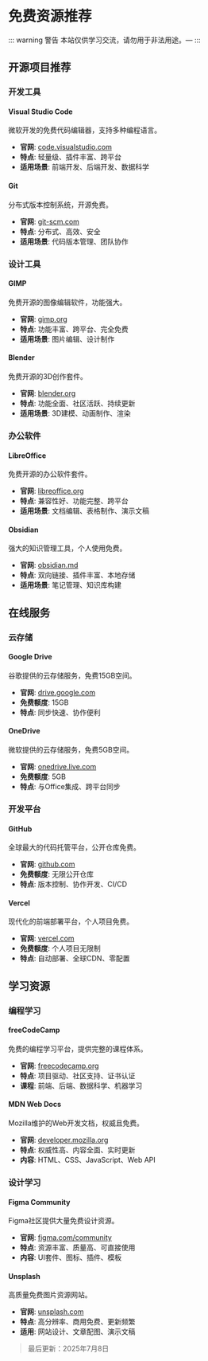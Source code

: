 # 免费资源推荐

::: warning 警告
本站仅供学习交流，请勿用于非法用途。—
:::

## 开源项目推荐

### 开发工具

#### Visual Studio Code
微软开发的免费代码编辑器，支持多种编程语言。

- **官网**: [code.visualstudio.com](https://code.visualstudio.com)
- **特点**: 轻量级、插件丰富、跨平台
- **适用场景**: 前端开发、后端开发、数据科学

#### Git
分布式版本控制系统，开源免费。

- **官网**: [git-scm.com](https://git-scm.com)
- **特点**: 分布式、高效、安全
- **适用场景**: 代码版本管理、团队协作

### 设计工具

#### GIMP
免费开源的图像编辑软件，功能强大。

- **官网**: [gimp.org](https://www.gimp.org)
- **特点**: 功能丰富、跨平台、完全免费
- **适用场景**: 图片编辑、设计制作

#### Blender
免费开源的3D创作套件。

- **官网**: [blender.org](https://www.blender.org)
- **特点**: 功能全面、社区活跃、持续更新
- **适用场景**: 3D建模、动画制作、渲染

### 办公软件

#### LibreOffice
免费开源的办公软件套件。

- **官网**: [libreoffice.org](https://www.libreoffice.org)
- **特点**: 兼容性好、功能完整、跨平台
- **适用场景**: 文档编辑、表格制作、演示文稿

#### Obsidian
强大的知识管理工具，个人使用免费。

- **官网**: [obsidian.md](https://obsidian.md)
- **特点**: 双向链接、插件丰富、本地存储
- **适用场景**: 笔记管理、知识库构建

## 在线服务

### 云存储

#### Google Drive
谷歌提供的云存储服务，免费15GB空间。

- **官网**: [drive.google.com](https://drive.google.com)
- **免费额度**: 15GB
- **特点**: 同步快速、协作便利

#### OneDrive
微软提供的云存储服务，免费5GB空间。

- **官网**: [onedrive.live.com](https://onedrive.live.com)
- **免费额度**: 5GB
- **特点**: 与Office集成、跨平台同步

### 开发平台

#### GitHub
全球最大的代码托管平台，公开仓库免费。

- **官网**: [github.com](https://github.com)
- **免费额度**: 无限公开仓库
- **特点**: 版本控制、协作开发、CI/CD

#### Vercel
现代化的前端部署平台，个人项目免费。

- **官网**: [vercel.com](https://vercel.com)
- **免费额度**: 个人项目无限制
- **特点**: 自动部署、全球CDN、零配置

## 学习资源

### 编程学习

#### freeCodeCamp
免费的编程学习平台，提供完整的课程体系。

- **官网**: [freecodecamp.org](https://www.freecodecamp.org)
- **特点**: 项目驱动、社区支持、证书认证
- **课程**: 前端、后端、数据科学、机器学习

#### MDN Web Docs
Mozilla维护的Web开发文档，权威且免费。

- **官网**: [developer.mozilla.org](https://developer.mozilla.org)
- **特点**: 权威性高、内容全面、实时更新
- **内容**: HTML、CSS、JavaScript、Web API

### 设计学习

#### Figma Community
Figma社区提供大量免费设计资源。

- **官网**: [figma.com/community](https://www.figma.com/community)
- **特点**: 资源丰富、质量高、可直接使用
- **内容**: UI套件、图标、插件、模板

#### Unsplash
高质量免费图片资源网站。

- **官网**: [unsplash.com](https://unsplash.com)
- **特点**: 高分辨率、商用免费、更新频繁
- **适用**: 网站设计、文章配图、演示文稿

> 最后更新：2025年7月8日

